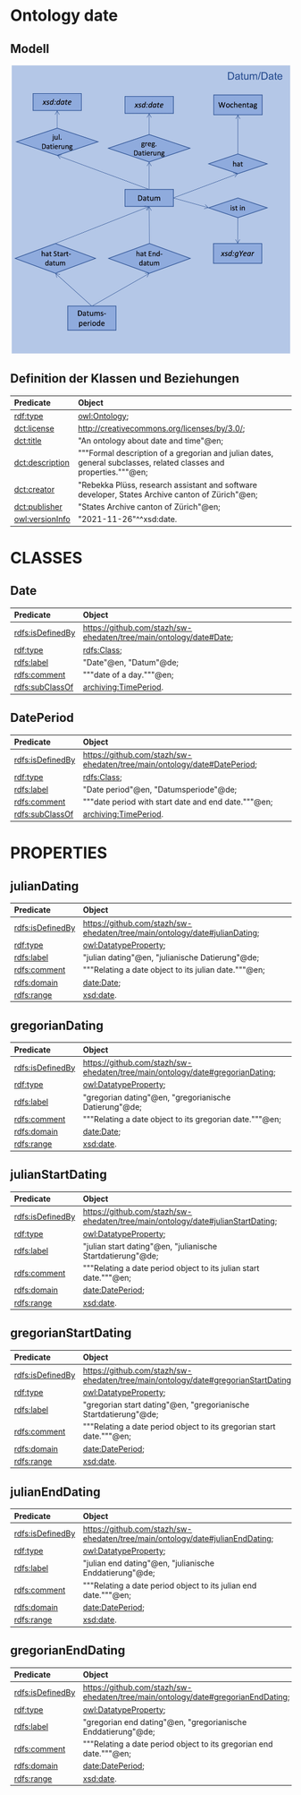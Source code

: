 # Ontology date
## Modell
<div align="center"><img src="date_model.jpg" width="500"></div>

[//]: <> (## Beispiel)
[//]: <> (<div align="center"><img src="xxx.png" width="800"></div>)

## Definition der Klassen und Beziehungen
| Predicate | Object |
|:-------- |:-------- |
| [rdf:type](http://www.w3.org/1999/02/22-rdf-syntax-ns#type) | [owl:Ontology](http://www.w3.org/2002/07/owl#Ontology); |
| [dct:license](http://purl.org/dc/terms/license) | <http://creativecommons.org/licenses/by/3.0/>; |
| [dct:title](http://purl.org/dc/terms/title) | "An ontology about date and time"@en; |
| [dct:description](http://purl.org/dc/terms/description) | """Formal description of a gregorian and julian dates, general subclasses, related classes and properties."""@en; |
| [dct:creator](http://purl.org/dc/terms/creator) | "Rebekka Plüss, research assistant and software developer, States Archive canton of Zürich"@en; |
| [dct:publisher](http://purl.org/dc/terms/publisher) | "States Archive canton of Zürich"@en; |
| [owl:versionInfo](http://www.w3.org/2002/07/owl#versionInfo) | "2021-11-26"^^xsd:date. |
# CLASSES
## Date
| Predicate | Object |
|:-------- |:-------- |
| [rdfs:isDefinedBy](http://www.w3.org/2000/01/rdf-schema#isDefinedBy) | <https://github.com/stazh/sw-ehedaten/tree/main/ontology/date#Date>; |
| [rdf:type](http://www.w3.org/1999/02/22-rdf-syntax-ns#type) | [rdfs:Class](http://www.w3.org/2000/01/rdf-schema#Class); |
| [rdfs:label](http://www.w3.org/2000/01/rdf-schema#label) | "Date"@en, "Datum"@de; |
| [rdfs:comment](http://www.w3.org/2000/01/rdf-schema#comment) | """date of a day."""@en; |
| [rdfs:subClassOf](http://www.w3.org/2000/01/rdf-schema#subClassOf) | [archiving:TimePeriod](https://github.com/stazh/sw-ehedaten/tree/main/ontology/archiving#TimePeriod). |
## DatePeriod
| Predicate | Object |
|:-------- |:-------- |
| [rdfs:isDefinedBy](http://www.w3.org/2000/01/rdf-schema#isDefinedBy) | <https://github.com/stazh/sw-ehedaten/tree/main/ontology/date#DatePeriod>; |
| [rdf:type](http://www.w3.org/1999/02/22-rdf-syntax-ns#type) | [rdfs:Class](http://www.w3.org/2000/01/rdf-schema#Class); |
| [rdfs:label](http://www.w3.org/2000/01/rdf-schema#label) | "Date period"@en, "Datumsperiode"@de; |
| [rdfs:comment](http://www.w3.org/2000/01/rdf-schema#comment) | """date period with start date and end date."""@en; |
| [rdfs:subClassOf](http://www.w3.org/2000/01/rdf-schema#subClassOf) | [archiving:TimePeriod](https://github.com/stazh/sw-ehedaten/tree/main/ontology/archiving#TimePeriod). |
# PROPERTIES
## julianDating
| Predicate | Object |
|:-------- |:-------- |
| [rdfs:isDefinedBy](http://www.w3.org/2000/01/rdf-schema#isDefinedBy) | <https://github.com/stazh/sw-ehedaten/tree/main/ontology/date#julianDating>; |
| [rdf:type](http://www.w3.org/1999/02/22-rdf-syntax-ns#type) | [owl:DatatypeProperty](http://www.w3.org/2002/07/owl#DatatypeProperty); |
| [rdfs:label](http://www.w3.org/2000/01/rdf-schema#label) | "julian dating"@en, "julianische Datierung"@de; |
| [rdfs:comment](http://www.w3.org/2000/01/rdf-schema#comment) | """Relating a date object to its julian date."""@en; |
| [rdfs:domain](http://www.w3.org/2000/01/rdf-schema#domain) | [date:Date](https://github.com/stazh/sw-ehedaten/tree/main/ontology/date#Date); |
| [rdfs:range](http://www.w3.org/2000/01/rdf-schema#range) | [xsd:date](http://www.w3.org/2001/XMLSchema#date). |
## gregorianDating
| Predicate | Object |
|:-------- |:-------- |
| [rdfs:isDefinedBy](http://www.w3.org/2000/01/rdf-schema#isDefinedBy) | <https://github.com/stazh/sw-ehedaten/tree/main/ontology/date#gregorianDating>; |
| [rdf:type](http://www.w3.org/1999/02/22-rdf-syntax-ns#type) | [owl:DatatypeProperty](http://www.w3.org/2002/07/owl#DatatypeProperty); |
| [rdfs:label](http://www.w3.org/2000/01/rdf-schema#label) | "gregorian dating"@en, "gregorianische Datierung"@de; |
| [rdfs:comment](http://www.w3.org/2000/01/rdf-schema#comment) | """Relating a date object to its gregorian date."""@en; |
| [rdfs:domain](http://www.w3.org/2000/01/rdf-schema#domain) | [date:Date](https://github.com/stazh/sw-ehedaten/tree/main/ontology/date#Date); |
| [rdfs:range](http://www.w3.org/2000/01/rdf-schema#range) | [xsd:date](http://www.w3.org/2001/XMLSchema#date). |
## julianStartDating
| Predicate | Object |
|:-------- |:-------- |
| [rdfs:isDefinedBy](http://www.w3.org/2000/01/rdf-schema#isDefinedBy) | <https://github.com/stazh/sw-ehedaten/tree/main/ontology/date#julianStartDating>; |
| [rdf:type](http://www.w3.org/1999/02/22-rdf-syntax-ns#type) | [owl:DatatypeProperty](http://www.w3.org/2002/07/owl#DatatypeProperty); |
| [rdfs:label](http://www.w3.org/2000/01/rdf-schema#label) | "julian start dating"@en, "julianische Startdatierung"@de; |
| [rdfs:comment](http://www.w3.org/2000/01/rdf-schema#comment) | """Relating a date period object to its julian start date."""@en; |
| [rdfs:domain](http://www.w3.org/2000/01/rdf-schema#domain) | [date:DatePeriod](https://github.com/stazh/sw-ehedaten/tree/main/ontology/date#DatePeriod); |
| [rdfs:range](http://www.w3.org/2000/01/rdf-schema#range) | [xsd:date](http://www.w3.org/2001/XMLSchema#date). |
## gregorianStartDating
| Predicate | Object |
|:-------- |:-------- |
| [rdfs:isDefinedBy](http://www.w3.org/2000/01/rdf-schema#isDefinedBy) | <https://github.com/stazh/sw-ehedaten/tree/main/ontology/date#gregorianStartDating>; |
| [rdf:type](http://www.w3.org/1999/02/22-rdf-syntax-ns#type) | [owl:DatatypeProperty](http://www.w3.org/2002/07/owl#DatatypeProperty); |
| [rdfs:label](http://www.w3.org/2000/01/rdf-schema#label) | "gregorian start dating"@en, "gregorianische Startdatierung"@de; |
| [rdfs:comment](http://www.w3.org/2000/01/rdf-schema#comment) | """Relating a date period object to its gregorian start date."""@en; |
| [rdfs:domain](http://www.w3.org/2000/01/rdf-schema#domain) | [date:DatePeriod](https://github.com/stazh/sw-ehedaten/tree/main/ontology/date#DatePeriod); |
| [rdfs:range](http://www.w3.org/2000/01/rdf-schema#range) | [xsd:date](http://www.w3.org/2001/XMLSchema#date). |
## julianEndDating
| Predicate | Object |
|:-------- |:-------- |
| [rdfs:isDefinedBy](http://www.w3.org/2000/01/rdf-schema#isDefinedBy) | <https://github.com/stazh/sw-ehedaten/tree/main/ontology/date#julianEndDating>; |
| [rdf:type](http://www.w3.org/1999/02/22-rdf-syntax-ns#type) | [owl:DatatypeProperty](http://www.w3.org/2002/07/owl#DatatypeProperty); |
| [rdfs:label](http://www.w3.org/2000/01/rdf-schema#label) | "julian end dating"@en, "julianische Enddatierung"@de; |
| [rdfs:comment](http://www.w3.org/2000/01/rdf-schema#comment) | """Relating a date period object to its julian end date."""@en; |
| [rdfs:domain](http://www.w3.org/2000/01/rdf-schema#domain) | [date:DatePeriod](https://github.com/stazh/sw-ehedaten/tree/main/ontology/date#DatePeriod); |
| [rdfs:range](http://www.w3.org/2000/01/rdf-schema#range) | [xsd:date](http://www.w3.org/2001/XMLSchema#date). |
## gregorianEndDating
| Predicate | Object |
|:-------- |:-------- |
| [rdfs:isDefinedBy](http://www.w3.org/2000/01/rdf-schema#isDefinedBy) | <https://github.com/stazh/sw-ehedaten/tree/main/ontology/date#gregorianEndDating>; |
| [rdf:type](http://www.w3.org/1999/02/22-rdf-syntax-ns#type) | [owl:DatatypeProperty](http://www.w3.org/2002/07/owl#DatatypeProperty); |
| [rdfs:label](http://www.w3.org/2000/01/rdf-schema#label) | "gregorian end dating"@en, "gregorianische Enddatierung"@de; |
| [rdfs:comment](http://www.w3.org/2000/01/rdf-schema#comment) | """Relating a date period object to its gregorian end date."""@en; |
| [rdfs:domain](http://www.w3.org/2000/01/rdf-schema#domain) | [date:DatePeriod](https://github.com/stazh/sw-ehedaten/tree/main/ontology/date#DatePeriod); |
| [rdfs:range](http://www.w3.org/2000/01/rdf-schema#range) | [xsd:date](http://www.w3.org/2001/XMLSchema#date). |
